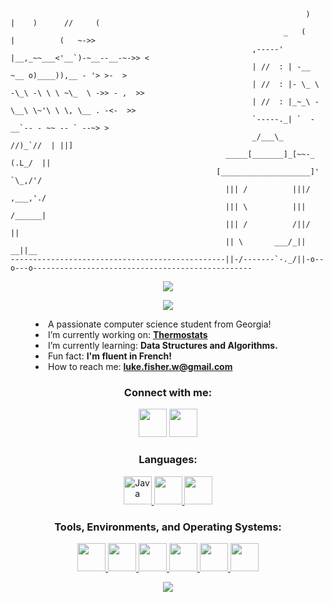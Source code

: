 ```
                                                                  )   |    )      //     (
                                                             _   (    |          (   ~->>
                                                      ,-----' |__,_~~___<'__`)-~__--__-~->> <
                                                      | //  : | -__   ~__ o)____)),__ - '> >-  >
                                                      | //  : |- \_ \ -\_\ -\ \ \ ~\_  \ ->> - ,  >>
                                                      | //  : |_~_\ -\__\ \~'\ \ \, \__ . -<-  >>
                                                      `-----._| `  -__`-- - ~~ -- ` --~> >
                                                      _/___\_    //)_`//  | ||]
                                                _____[_______]_[~~-_ (.L_/  ||
                                              [____________________]' `\_,/'/
                                                ||| /          |||/  ,___,'./
                                                ||| \          ||| /______|
                                                ||| /          /||/   ||
                                                || \       ___/_||  __||__
------------------------------------------------||-/-------`-._/||-o--o---o-------------------------------------------------
```
<body>
    <p align="center">
      <picture>
        <source media="(prefers-color-scheme: dark)" srcset="https://readme-typing-svg.demolab.com/?lines=Luke%20Fisher&font=Doto&weight=400&center=true&width=1500&height=100&color=8ab2d9&vCenter=true&repeat=false&size=65" /> 
        <img src="https://readme-typing-svg.demolab.com/?lines=Luke%20Fisher&font=Doto&weight=400&center=true&width=1500&height=100&color=274865&vCenter=true&repeat=false&size=65" />
      </picture>
    </p>
    <p align="center">
      <picture>
        <source media="(prefers-color-scheme: dark)" srcset="https://readme-typing-svg.demolab.com/?lines=Full+time+Computer+Science+Student;Learning+and+coding+are+my+passions!;Welcome!&font=Doto&weight=500&center=true&&width=1500&height=100&color=8ab2d9&vCenter=true&pause=2000&size=40" /> 
        <source media="(prefers-color-scheme: dark)" srcset="https://readme-typing-svg.demolab.com/?lines=&font=Doto&weight=400&center=true&&width=1500&height=100&color=8ab2d9&vCenter=true&pause=2000&size=50" /> 
        <img src="https://readme-typing-svg.demolab.com/?lines=Full+time+Computer+Science+Student;Learning+and+coding+are+my+passions!;Welcome!&font=Doto&weight=400&center=true&&width=1500&height=100&color=274865&vCenter=true&pause=2000&size=50"" />
      </picture>
    </p>
</body>

<menu>
  <li> A passionate computer science student from Georgia!</li>
  <li> I’m currently working on: <a href="https://github.com/acobrien/ThermoStats-webapp"><b>Thermostats</b></a></li>
  <li> I’m currently learning: <b>Data Structures and Algorithms.</b></li>
  <li> Fun fact: <b>I'm fluent in French!</b></li>
  <li> How to reach me: <a href="mailto:luke.fisher.w@gmail.com""><b>luke.fisher.w@gmail.com</b></a></li>
</li>
</menu>

<h3 align="center">Connect with me:</h3>
    <p align="center">
    <a href="https://linkedin.com/in/luke-w-fisher" target="blank"> <img height="45" width="45" src="https://upload.wikimedia.org/wikipedia/commons/8/81/LinkedIn_icon.svg" /></a>
    <a href="https://instagram.com/lukewfisher" target="blank"> <img height="45" width="45" src="https://cdn.simpleicons.org/instagram/steelblue" /></a>
</p>

<h3 align="center">Languages:</h3>
<p align="center"> 
  <a href="https://www.java.com" target="_blank" rel="noreferrer"> <img height="45" width="45" src="https://profilinator.rishav.dev/skills-assets/java-original-wordmark.svg" alt="Java"/> </a>
  <a href="https://www.python.org" target="_blank" rel="noreferrer"> <img height="45" width="45" src="https://cdn.simpleicons.org/python/steelblue" /> </a> 
  <a href="https://www.w3.org/html/" target="_blank" rel="noreferrer"> <img height="45" width="45" src="https://cdn.simpleicons.org/html5/steelblue" /> </a> 
</p>

<h3 align="center">Tools, Environments, and Operating Systems:</h3>
<p align="center">
  <a href="https://eclipseide.org/" target="_blank" rel="noreferrer"> <img height="45" width="45" src="https://cdn.simpleicons.org/eclipseide/steelblue" /> </a>
  <a href="https://gamemaker.io/" target="_blank" rel="noreferrer"> <img height="45" width="45" src="https://cdn.simpleicons.org/gamemaker/steelblue" /> </a> 
  <a href="https://linux.org/" target="_blank" rel="noreferrer"> <img height="45" width="45" src="https://cdn.simpleicons.org/linux/steelblue" /> </a>
  <a href="https://archlinux.org/" target="_blank" rel="noreferrer"> <img height="45" width="45" src="https://cdn.simpleicons.org/archlinux/steelblue" /> </a>
  <a href="https://notion.com/" target="_blank" rel="noreferrer"> <img height="45" width="45" src="https://cdn.simpleicons.org/notion/steelblue" /> </a>
  <a href="https://github.com/" target="_blank" rel="noreferrer"> <img height="45" width="45" src="https://cdn.simpleicons.org/github/steelblue" /> </a>
</p>

<body>
    <p align="center">
      <picture>
        <source media="(prefers-color-scheme: dark)" srcset="https://readme-typing-svg.demolab.com/?lines=Thanks+for+stopping+by!;Merci+pour+votre+visite!&font=Doto&weight=500&center=true&&width=1500&height=100&color=8ab2d9&vCenter=true&pause=4000&size=50" /> 
        <img src="https://readme-typing-svg.demolab.com/?lines=Thanks+for+stopping+by!;Merci+pour+votre+visite!&font=Doto&weight=400&center=true&&width=1500&height=100&color=274865&vCenter=true&pause=4000&size=40" />
      </picture>
    </p>
</body>
